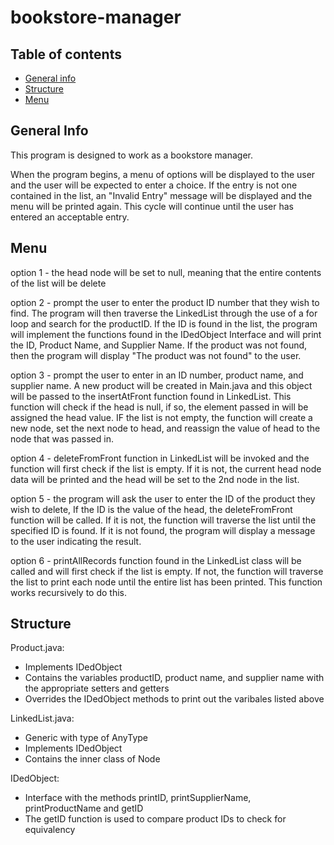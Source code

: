 # bookstore-manager

## Table of contents
* [General info](#general-info)
* [Structure](#structure)
* [Menu](#menu)

## General Info
This program is designed to work as a bookstore manager.

When the program begins, a menu of options will be displayed to the user and the user will be expected to enter a choice. If the entry is not one contained in the list, an "Invalid Entry" message will be displayed and the menu will be printed again. This cycle will continue until the user has entered an acceptable entry.

## Menu
option 1 - the head node will be set to null, meaning that the entire contents of the list will be delete

option 2 - prompt the user to enter the product ID number that they wish to find. The program will then traverse the LinkedList through the use of a for loop and search for the productID. If the ID is found in the list, the program will implement the functions found in the IDedObject Interface and will print the ID, Product Name, and Supplier Name. If the product was not found, then the program will display "The product was not found" to the user.

option 3 - prompt the user to enter in an ID number, product name, and supplier name. A new product will be created in Main.java and this object will be passed to the insertAtFront function found in LinkedList. This function will check if the head is null, if so, the element passed in will be assigned the head value. IF the list is not empty, the function will create a new node, set the next node to head, and reassign the value of head to the node that was passed in.

option 4 - deleteFromFront function in LinkedList will be invoked and the function will first check if the list is empty. If it is not, the current head node data will be printed and the head will be set to the 2nd node in the list.

option 5 - the program will ask the user to enter the ID of the product they wish to delete, If the ID is the value of the head, the deleteFromFront function will be called. If it is not, the function will traverse the list until the specified ID is found. If it is not found, the program will display a message to the user indicating the result.

option 6 - printAllRecords function found in the LinkedList class will be called and will first check if the list is empty. If not, the function will traverse the list to print each node until the entire list has been printed. This function works recursively to do this.


## Structure

Product.java:
- Implements IDedObject
- Contains the variables productID, product name, and supplier name with the appropriate setters and getters
- Overrides the IDedObject methods to print out the varibales listed above

LinkedList.java:
- Generic with type of AnyType
- Implements IDedObject 
- Contains the inner class of Node

IDedObject:
- Interface with the methods printID, printSupplierName, printProductName and getID
- The getID function is used to compare product IDs to check for equivalency


